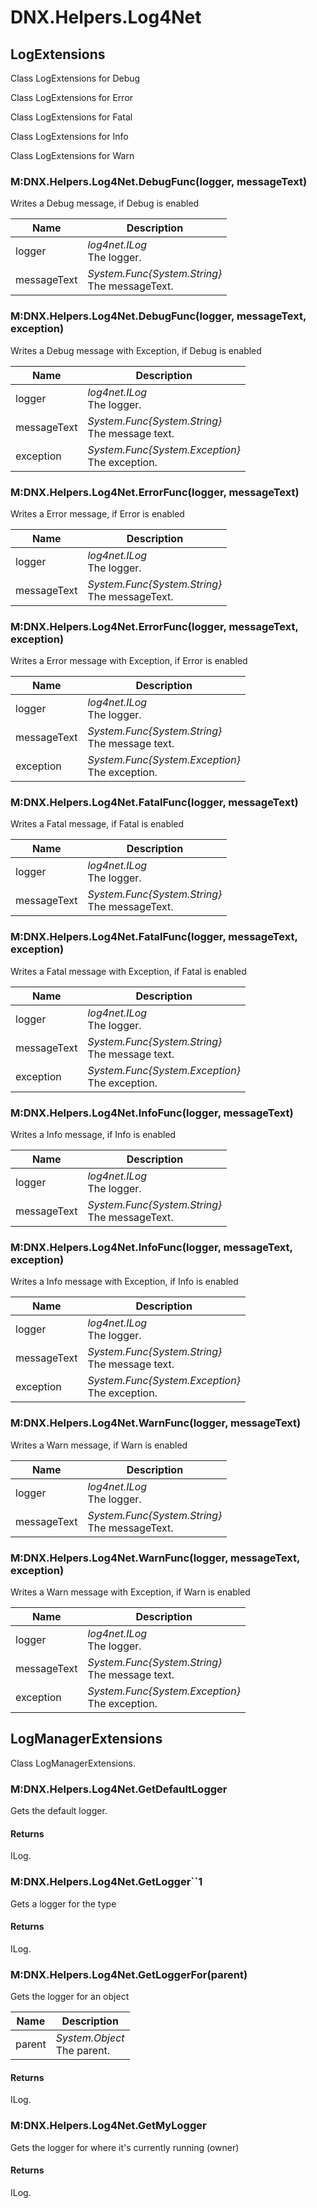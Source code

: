 
# DNX.Helpers.Log4Net


## LogExtensions

Class LogExtensions for Debug

Class LogExtensions for Error

Class LogExtensions for Fatal

Class LogExtensions for Info

Class LogExtensions for Warn


### M:DNX.Helpers.Log4Net.DebugFunc(logger, messageText)

Writes a Debug message, if Debug is enabled

| Name | Description |
| ---- | ----------- |
| logger | *log4net.ILog*<br>The logger. |
| messageText | *System.Func{System.String}*<br>The messageText. |

### M:DNX.Helpers.Log4Net.DebugFunc(logger, messageText, exception)

Writes a Debug message with Exception, if Debug is enabled

| Name | Description |
| ---- | ----------- |
| logger | *log4net.ILog*<br>The logger. |
| messageText | *System.Func{System.String}*<br>The message text. |
| exception | *System.Func{System.Exception}*<br>The exception. |

### M:DNX.Helpers.Log4Net.ErrorFunc(logger, messageText)

Writes a Error message, if Error is enabled

| Name | Description |
| ---- | ----------- |
| logger | *log4net.ILog*<br>The logger. |
| messageText | *System.Func{System.String}*<br>The messageText. |

### M:DNX.Helpers.Log4Net.ErrorFunc(logger, messageText, exception)

Writes a Error message with Exception, if Error is enabled

| Name | Description |
| ---- | ----------- |
| logger | *log4net.ILog*<br>The logger. |
| messageText | *System.Func{System.String}*<br>The message text. |
| exception | *System.Func{System.Exception}*<br>The exception. |

### M:DNX.Helpers.Log4Net.FatalFunc(logger, messageText)

Writes a Fatal message, if Fatal is enabled

| Name | Description |
| ---- | ----------- |
| logger | *log4net.ILog*<br>The logger. |
| messageText | *System.Func{System.String}*<br>The messageText. |

### M:DNX.Helpers.Log4Net.FatalFunc(logger, messageText, exception)

Writes a Fatal message with Exception, if Fatal is enabled

| Name | Description |
| ---- | ----------- |
| logger | *log4net.ILog*<br>The logger. |
| messageText | *System.Func{System.String}*<br>The message text. |
| exception | *System.Func{System.Exception}*<br>The exception. |

### M:DNX.Helpers.Log4Net.InfoFunc(logger, messageText)

Writes a Info message, if Info is enabled

| Name | Description |
| ---- | ----------- |
| logger | *log4net.ILog*<br>The logger. |
| messageText | *System.Func{System.String}*<br>The messageText. |

### M:DNX.Helpers.Log4Net.InfoFunc(logger, messageText, exception)

Writes a Info message with Exception, if Info is enabled

| Name | Description |
| ---- | ----------- |
| logger | *log4net.ILog*<br>The logger. |
| messageText | *System.Func{System.String}*<br>The message text. |
| exception | *System.Func{System.Exception}*<br>The exception. |

### M:DNX.Helpers.Log4Net.WarnFunc(logger, messageText)

Writes a Warn message, if Warn is enabled

| Name | Description |
| ---- | ----------- |
| logger | *log4net.ILog*<br>The logger. |
| messageText | *System.Func{System.String}*<br>The messageText. |

### M:DNX.Helpers.Log4Net.WarnFunc(logger, messageText, exception)

Writes a Warn message with Exception, if Warn is enabled

| Name | Description |
| ---- | ----------- |
| logger | *log4net.ILog*<br>The logger. |
| messageText | *System.Func{System.String}*<br>The message text. |
| exception | *System.Func{System.Exception}*<br>The exception. |

## LogManagerExtensions

Class LogManagerExtensions.


### M:DNX.Helpers.Log4Net.GetDefaultLogger

Gets the default logger.


#### Returns

ILog.


### M:DNX.Helpers.Log4Net.GetLogger``1

Gets a logger for the type


#### Returns

ILog.


### M:DNX.Helpers.Log4Net.GetLoggerFor(parent)

Gets the logger for an object

| Name | Description |
| ---- | ----------- |
| parent | *System.Object*<br>The parent. |


#### Returns

ILog.


### M:DNX.Helpers.Log4Net.GetMyLogger

Gets the logger for where it's currently running (owner)


#### Returns

ILog.


